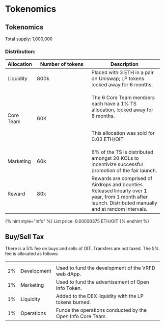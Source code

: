 # Tokenomics

## Tokenomics

Total supply: 1,000,000

### Distribution:

<table><thead><tr><th>Allocation</th><th width="162">Number of tokens</th><th>Description</th></tr></thead><tbody><tr><td>Liquidity</td><td>800k</td><td>Placed with 3 ETH in a pair on Uniswap; LP tokens locked away for 6 months.</td></tr><tr><td>Core Team</td><td>60K</td><td><p>The 6 Core Team members each have a 1% TS allocation, locked away for 6 months. </p><p><br>This allocation was sold for 0.03 ETH/OIT</p></td></tr><tr><td>Marketing</td><td>60k</td><td>6% of the TS is distributed amongst 20 KOLs to incentivize successful promotion of the fair launch.</td></tr><tr><td>Reward</td><td>80k</td><td>Rewards are comprised of Airdrops and bounties. Released linearly over 1 year, from 1 month after launch. Distributed manually and at random intervals.</td></tr></tbody></table>

{% hint style="info" %}
List price: 0.00000375 ETH/OIT
{% endhint %}

## Buy/Sell Tax

There is a 5% fee on buys and sells of OIT. Transfers are not taxed. The 5% fee is allocated as follows:

<table data-card-size="large" data-view="cards" data-full-width="false"><thead><tr><th></th><th></th><th></th></tr></thead><tbody><tr><td>2%</td><td>Development</td><td>Used to fund the development of the VRFD web dApp.</td></tr><tr><td>1%</td><td>Marketing</td><td>Used to fund the advertisement of Open Info Token.</td></tr><tr><td>1%</td><td>Liquidity</td><td>Added to the DEX liquidity with the LP tokens burned.</td></tr><tr><td>1%</td><td>Operations</td><td>Funds the operations conducted by the Open Info Core Team.</td></tr></tbody></table>

